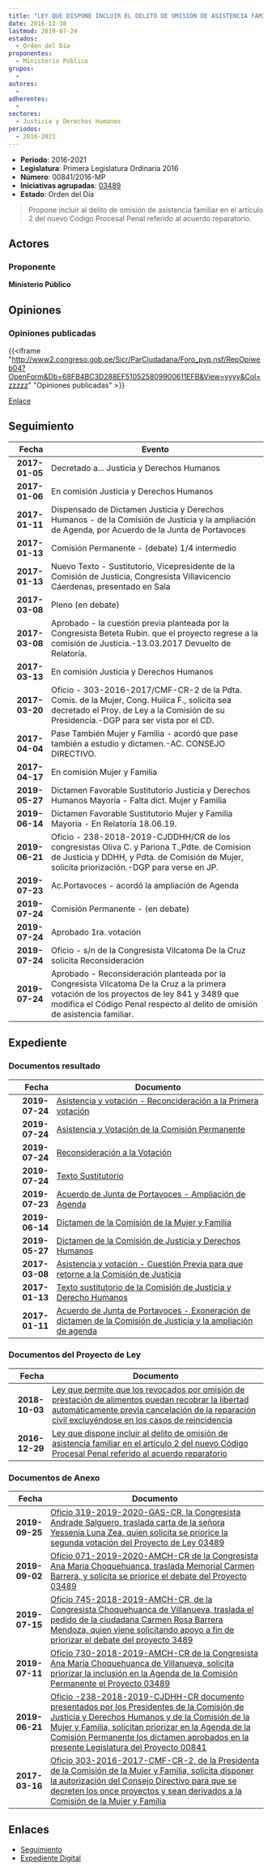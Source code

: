 ```yaml
---
title: "LEY QUE DISPONE INCLUIR EL DELITO DE OMISIÓN DE ASISTENCIA FAMILIAR EN EL ARTÍCULO 2 DEL NUEVO CÓDIGO PROCESAL PENAL REFERIDO AL ACUERDO REPARATORIO"
date: 2016-12-30
lastmod: 2019-07-24
estados: 
  - Orden del Día
proponentes: 
  - Ministerio Público
grupos: 
  - 
autores: 
  - 
adherentes: 
  - 
sectores: 
  - Justicia y Derechos Humanos
periodos: 
  - 2016-2021
---
```


- **Periodo**: 2016-2021
- **Legislatura**: Primera Legislatura Ordinaria 2016
- **Número**: 00841/2016-MP
- **Iniciativas agrupadas**: [03489](../../03400/03489)
- **Estado**: Orden del Día

> Propone incluir al delito de omisión de asistencia familiar en el artículo 2 del nuevo Código Procesal Penal referido al acuerdo reparatorio.


## Actores

### Proponente

**Ministerio Público**


## Opiniones

### Opiniones publicadas

{{<iframe "http://www2.congreso.gob.pe/Sicr/ParCiudadana/Foro_pvp.nsf/RepOpiweb04?OpenForm&Db=68FB4BC3D288EF510525809900611EFB&View=yyyy&Col=zzzzz" "Opiniones publicadas" >}}

[Enlace](http://www2.congreso.gob.pe/Sicr/ParCiudadana/Foro_pvp.nsf/RepOpiweb04?OpenForm&Db=68FB4BC3D288EF510525809900611EFB&View=yyyy&Col=zzzzz)

## Seguimiento

| Fecha | Evento |
|------:|--------|
| **2017-01-05** | Decretado a... Justicia y Derechos Humanos|
| **2017-01-06** | En comisión Justicia y Derechos Humanos|
| **2017-01-11** | Dispensado de Dictamen Justicia y Derechos Humanos - de la Comisión de Justicia y la ampliación de Agenda, por Acuerdo de la Junta de Portavoces|
| **2017-01-13** | Comisión Permanente - (debate) 1/4 intermedio|
| **2017-01-13** | Nuevo Texto - Sustitutorio, Vicepresidente de la Comisión de Justicia, Congresista Villavicencio Cáerdenas, presentado en Sala|
| **2017-03-08** | Pleno (en debate)|
| **2017-03-08** | Aprobado - la cuestión previa planteada por la Congresista Beteta Rubin. que el proyecto regrese a la comisión de Justicia.-13.03.2017 Devuelto de Relatoría.|
| **2017-03-13** | En comisión Justicia y Derechos Humanos|
| **2017-03-20** | Oficio - 303-2016-2017/CMF-CR-2 de la Pdta. Comis. de la Mujer, Cong. Huilca F., solicita sea decretado el Proy. de Ley a la Comisión de su Presidencia.-DGP para ser vista por el CD.|
| **2017-04-04** | Pase También Mujer y Familia - acordó que pase también a estudio y dictamen.-AC. CONSEJO DIRECTIVO.|
| **2017-04-17** | En comisión Mujer y Familia|
| **2019-05-27** | Dictamen Favorable Sustitutorio Justicia y Derechos Humanos Mayoria - Falta dict. Mujer y Familia|
| **2019-06-14** | Dictamen Favorable Sustitutorio Mujer y Familia Mayoria - En Relatoría 18.06.19.|
| **2019-06-21** | Oficio - 238-2018-2019-CJDDHH/CR de los congresistas Oliva C. y Pariona T.,Pdte. de Comision de Justicia y DDHH, y Pdta. de Comisión de Mujer, solicita priorización.-DGP para verse en JP.|
| **2019-07-23** | Ac.Portavoces - acordó la ampliación de Agenda|
| **2019-07-24** | Comisión Permanente - (en debate)|
| **2019-07-24** | Aprobado 1ra. votación|
| **2019-07-24** | Oficio - s/n de la Congresista Vilcatoma De la Cruz solicita Reconsideración|
| **2019-07-24** | Aprobado - Reconsideración planteada por la Congresista Vilcatoma De la Cruz a la primera votación de los proyectos de ley 841 y 3489 que modifica el Código Penal respecto al delito de omisión de asistencia familiar.|


## Expediente


### Documentos resultado

| Fecha | Documento |
|------:|--------|
| **2019-07-24** | [Asistencia y votación - Reconcideración a la Primera votación](http://www.leyes.congreso.gob.pe/Documentos/2016_2021/Asistencia_y_Votacion/Proyectos_de_Ley/Reconsideracion/RAV0084120190724.pdf) |
| **2019-07-24** | [Asistencia y Votación de la Comisión Permanente](http://www.leyes.congreso.gob.pe/Documentos/2016_2021/Asistencia_y_Votacion/Proyectos_de_Ley/AV0084120190724.pdf) |
| **2019-07-24** | [Reconsideración a la Votación](http://www.leyes.congreso.gob.pe/Documentos/2016_2021/Asistencia_y_Votacion/Proyectos_de_Ley/Reconsideracion/AVR0084120190724.pdf) |
| **2019-07-24** | [Texto Sustitutorio](http://www.leyes.congreso.gob.pe/Documentos/2016_2021/Texto_Sustitutorio/Consensuado/TS0084120190724.pdf) |
| **2019-07-23** | [Acuerdo de Junta de Portavoces - Ampliación de Agenda](http://www.leyes.congreso.gob.pe/Documentos/2016_2021/Acuerdos/Junta_Portavoces/AJP0084120190723.pdf) |
| **2019-06-14** | [Dictamen de la Comisión de la Mujer y Familia](http://www.leyes.congreso.gob.pe/Documentos/2016_2021/Dictamenes/Proyectos_de_Ley/00841DC16MAY20190614.pdf) |
| **2019-05-27** | [Dictamen de la Comisión de Justicia y Derechos Humanos](http://www.leyes.congreso.gob.pe/Documentos/2016_2021/Dictamenes/Proyectos_de_Ley/00841DC15MAY20190527.pdf) |
| **2017-03-08** | [Asistencia y votación - Cuestión Previa para que retorne a la Comisión de Justicia](http://www.leyes.congreso.gob.pe/Documentos/2016_2021/Asistencia_y_Votacion/Proyectos_de_Ley/AVCP0084120170308.pdf) |
| **2017-01-13** | [Texto sustitutorio de la Comisión de Justicia y Derecho Humanos](http://www.leyes.congreso.gob.pe/Documentos/2016_2021/Texto_Sustitutorio/Proyectos_de_Ley/TS0084120170113.pdf) |
| **2017-01-11** | [Acuerdo de Junta de Portavoces - Exoneración de dictamen de la Comisión de Justicia y la ampliación de agenda](http://www.leyes.congreso.gob.pe/Documentos/2016_2021/Acuerdos/Junta_Portavoces/AJP0084120170111.pdf) |

### Documentos del Proyecto de Ley

| Fecha | Documento |
|------:|--------|
| **2018-10-03** | [Ley que permite que los revocados por omisión de prestación de alimentos puedan recobrar la libertad automáticamente previa cancelación de la reparación civil excluyéndose en los casos de reincidencia](http://www.leyes.congreso.gob.pe/Documentos/2016_2021/Proyectos_de_Ley_y_de_Resoluciones_Legislativas/PL0348920181003..pdf) |
| **2016-12-29** | [Ley que dispone incluir al delito de omisión de asistencia familiar en el artículo 2 del nuevo Código Procesal Penal referido al acuerdo reparatorio](http://www.leyes.congreso.gob.pe/Documentos/2016_2021/Proyectos_de_Ley_y_de_Resoluciones_Legislativas/PL0083820161228.pdf) |

### Documentos de Anexo

| Fecha | Documento |
|------:|--------|
| **2019-09-25** | [Oficio 319-2019-2020-GAS-CR, la Congresista Andrade Salguero, traslada carta de la señora Yessenia Luna Zea, quien solicita se priorice la segunda votación del Proyecto de Ley 03489](http://www.leyes.congreso.gob.pe/Documentos/2016_2021/Oficios/Congresistas/OFICIO-319-2019-2020-GAS-CR.pdf) |
| **2019-09-02** | [Oficio 071-2019-2020-AMCH-CR de la Congresista Ana Maria Choquehuanca, traslada Memorial Carmen Barrera, y solicita se priorice el debate del Proyecto 03489](http://www.leyes.congreso.gob.pe/Documentos/2016_2021/Oficios/Congresistas/OFICIO-071-2019-2020-AMCH-CR-.pdf) |
| **2019-07-15** | [Oficio 745-2018-2019-AMCH-CR, de la Congresista Choquehuanca de Villanueva, traslada el pedido de la ciudadana Carmen Rosa Barrera Mendoza, quien viene solicitando apoyo a fin de priorizar el debate del proyecto 3489](http://www.leyes.congreso.gob.pe/Documentos/2016_2021/Oficios/Congresistas/OFICIO-745-2018-2019-AMCH-CR.pdf) |
| **2019-07-11** | [Oficio 730-2018-2019-AMCH-CR de la Congresista Ana María Choquehuanca de Villanueva, solicita priorizar la inclusión en la Agenda de la Comisión Permanente el Proyecto 03489](http://www.leyes.congreso.gob.pe/Documentos/2016_2021/Oficios/Congresistas/OFICIO-730-2018-2019-AMCH-CR.pdf) |
| **2019-06-21** | [Oficio -238-2018-2019-CJDHH-CR documento presentados por los Presidentes de la Comisión de Justicia y Derechos Humanos y de la Comisión de la Mujer y Familia, solicitan priorizar en la Agenda de la Comisión Permanente los dictamen aprobados en la presente Legislatura del Proyecto 00841](http://www.leyes.congreso.gob.pe/Documentos/2016_2021/Oficios/Comisiones_Ordinarias/OFICIOI-238-2018-2019-CJDHH-CR.pdf) |
| **2017-03-16** | [Oficio 303-2016-2017-CMF-CR-2, de la Presidenta de la Comisión de la Mujer y Familia, solicita disponer la autorización del Consejo Directivo para que se decreten los once proyectos y sean derivados a la Comisión de la Mujer y Familia](http://www.leyes.congreso.gob.pe/Documentos/2016_2021/Oficios/Comisiones_Ordinarias/OFICIO-303_2016-2017-CMF-CR-2.pdf) |

## Enlaces 

- [Seguimiento](http://www2.congreso.gob.pe/Sicr/TraDocEstProc/CLProLey2016.nsf/f7fff46988ca05b1052578e100829cc7/6bac87e7a0ce0b9905258099005f92d7?OpenDocument)
- [Expediente Digital](http://www2.congreso.gob.pe/Sicr/TraDocEstProc/CLProLey2016.nsf/f7fff46988ca05b1052578e100829cc7/6bac87e7a0ce0b9905258099005f92d7?OpenDocument&Click=05257FB7005EB655.eb71d0cf91d8294e05256cdf006b5706/$Body/0.1C6C)
